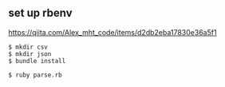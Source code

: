 
## set up rbenv
https://qiita.com/Alex_mht_code/items/d2db2eba17830e36a5f1


```
$ mkdir csv
$ mkdir json
$ bundle install
```

```
$ ruby parse.rb
```
